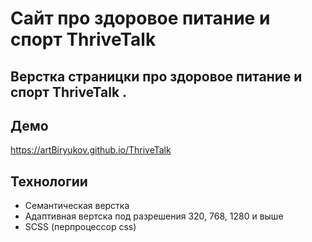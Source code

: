 # Сайт про здоровое питание и спорт ThriveTalk 

## Верстка страницки про здоровое питание и спорт ThriveTalk .

## Демо
https://artBiryukov.github.io/ThriveTalk 

## Технологии
<ul>
  <li>Семантическая верстка</li>
  <li>Адаптивная вертска под разрешения 320, 768, 1280 и выше</li>
  <li>SCSS (перпроцессор css)</li>
</ul>

